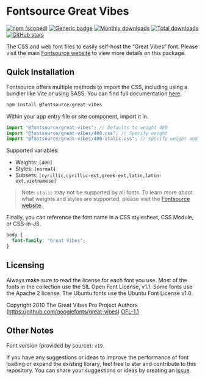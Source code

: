 # Fontsource Great Vibes

[![npm (scoped)](https://img.shields.io/npm/v/@fontsource/great-vibes?color=brightgreen)](https://www.npmjs.com/package/@fontsource/great-vibes) [![Generic badge](https://img.shields.io/badge/fontsource-passing-brightgreen)](https://github.com/fontsource/fontsource) [![Monthly downloads](https://badgen.net/npm/dm/@fontsource/great-vibes)](https://github.com/fontsource/fontsource) [![Total downloads](https://badgen.net/npm/dt/@fontsource/great-vibes)](https://github.com/fontsource/fontsource) [![GitHub stars](https://img.shields.io/github/stars/fontsource/fontsource.svg?style=social&label=Star)](https://github.com/fontsource/fontsource/stargazers)

The CSS and web font files to easily self-host the “Great Vibes” font. Please visit the main [Fontsource website](https://fontsource.org/fonts/great-vibes) to view more details on this package.

## Quick Installation

Fontsource offers multiple methods to import the CSS, including using a bundler like Vite or using SASS. You can find full documentation [here](https://fontsource.org/docs/getting-started/introduction).

```javascript
npm install @fontsource/great-vibes
```

Within your app entry file or site component, import it in.

```javascript
import "@fontsource/great-vibes"; // Defaults to weight 400
import "@fontsource/great-vibes/400.css"; // Specify weight
import "@fontsource/great-vibes/400-italic.css"; // Specify weight and style
```

Supported variables:
- Weights: `[400]`
- Styles: `[normal]`
- Subsets: `[cyrillic,cyrillic-ext,greek-ext,latin,latin-ext,vietnamese]`

> Note: `italic` may not be supported by all fonts. To learn more about what weights and styles are supported, please visit the [Fontsource website](https://fontsource.org/fonts/great-vibes).

Finally, you can reference the font name in a CSS stylesheet, CSS Module, or CSS-in-JS.

```css
body {
  font-family: "Great Vibes";
}
```

## Licensing
Always make sure to read the license for each font you use. Most of the fonts in the collection use the SIL Open Font License, v1.1. Some fonts use the Apache 2 license. The Ubuntu fonts use the Ubuntu Font License v1.0.

Copyright 2010 The Great Vibes Pro Project Authors (https://github.com/googlefonts/great-vibes)
[OFL-1.1](https://openfontlicense.org)

## Other Notes
Font version (provided by source): `v19`.

If you have any suggestions or ideas to improve the performance of font loading or expand the existing library, feel free to star and contribute to this repository. You can share your suggestions or ideas by creating an [issue](https://github.com/fontsource/fontsource/issues).